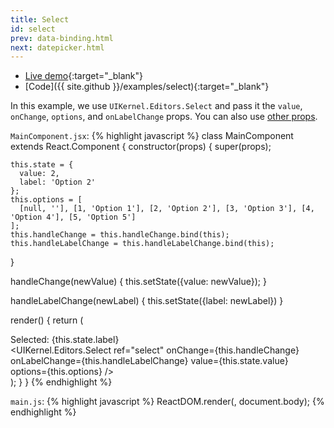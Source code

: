 ```yaml
---
title: Select
id: select
prev: data-binding.html
next: datepicker.html
---
```


* [Live demo](/examples/select/){:target="_blank"}
* [Code]({{ site.github }}/examples/select){:target="_blank"}

In this example, we use `UIKernel.Editors.Select` and pass it the `value`, `onChange`, `options`, 
and `onLabelChange` props. You can also use [other props](editors.html#Select).

`MainComponent.jsx`:
{% highlight javascript %}
class MainComponent extends React.Component {
  constructor(props) {
    super(props);

    this.state = {
      value: 2,
      label: 'Option 2'
    };
    this.options = [
      [null, ''], [1, 'Option 1'], [2, 'Option 2'], [3, 'Option 3'], [4, 'Option 4'], [5, 'Option 5']
    ];
    this.handleChange = this.handleChange.bind(this);
    this.handleLabelChange = this.handleLabelChange.bind(this);
  }

  handleChange(newValue) {
    this.setState({value: newValue});
  }

  handleLabelChange(newLabel) {
    this.setState({label: newLabel})
  }

  render() {
    return (
      <div className="container">
        <span>Selected: {this.state.label}</span>
        <br/>
        <UIKernel.Editors.Select
          ref="select"
          onChange={this.handleChange}
          onLabelChange={this.handleLabelChange}
          value={this.state.value}
          options={this.options}
        />
      </div>
    );
  }
}
{% endhighlight %}

`main.js`:
{% highlight javascript %}
ReactDOM.render(<MainComponent/>, document.body);
{% endhighlight %}



